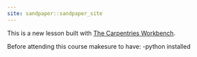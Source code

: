 ```yaml
---
site: sandpaper::sandpaper_site
---
```


This is a new lesson built with [The Carpentries Workbench][workbench]. 


Before attending this course makesure to have:
-python installed


[workbench]: https://carpentries.github.io/sandpaper-docs


